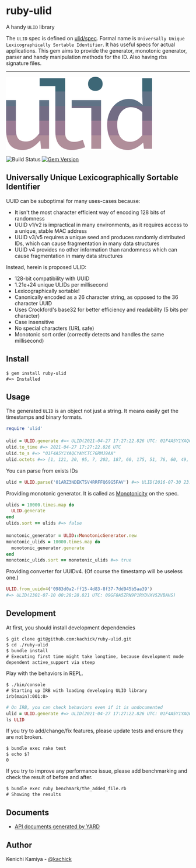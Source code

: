 # ruby-ulid

A handy `ULID` library

The `ULID` spec is defined on [ulid/spec](https://github.com/ulid/spec).
Formal name is `Universally Unique Lexicographically Sortable Identifier`.
It has useful specs for actual applications.
This gem aims to provide the generator, monotonic generator, parser and handy manipulation methods for the ID.
Also having rbs signature files.

---

![ULIDlogo](https://raw.githubusercontent.com/kachick/ruby-ulid/main/logo.png)

![Build Status](https://github.com/kachick/ruby-ulid/actions/workflows/test.yml/badge.svg?branch=main)
[![Gem Version](https://badge.fury.io/rb/ruby-ulid.png)](http://badge.fury.io/rb/ruby-ulid)

## Universally Unique Lexicographically Sortable Identifier

UUID can be suboptimal for many uses-cases because:

- It isn't the most character efficient way of encoding 128 bits of randomness
- UUID v1/v2 is impractical in many environments, as it requires access to a unique, stable MAC address
- UUID v3/v5 requires a unique seed and produces randomly distributed IDs, which can cause fragmentation in many data structures
- UUID v4 provides no other information than randomness which can cause fragmentation in many data structures

Instead, herein is proposed ULID:

- 128-bit compatibility with UUID
- 1.21e+24 unique ULIDs per millisecond
- Lexicographically sortable!
- Canonically encoded as a 26 character string, as opposed to the 36 character UUID
- Uses Crockford's base32 for better efficiency and readability (5 bits per character)
- Case insensitive
- No special characters (URL safe)
- Monotonic sort order (correctly detects and handles the same millisecond)

## Install

```console
$ gem install ruby-ulid
#=> Installed
```

## Usage

The generated `ULID` is an object not just a string.
It means easily get the timestamps and binary formats.

```ruby
require 'ulid'

ulid = ULID.generate #=> ULID(2021-04-27 17:27:22.826 UTC: 01F4A5Y1YAQCYAYCTC7GRMJ9AA)
ulid.to_time #=> 2021-04-27 17:27:22.826 UTC
ulid.to_s #=> "01F4A5Y1YAQCYAYCTC7GRMJ9AA"
ulid.octets #=> [1, 121, 20, 95, 7, 202, 187, 60, 175, 51, 76, 60, 49, 73, 37, 74]
```

You can parse from exists IDs

```ruby
ulid = ULID.parse('01ARZ3NDEKTSV4RRFFQ69G5FAV') #=> ULID(2016-07-30 23:54:10.259 UTC: 01ARZ3NDEKTSV4RRFFQ69G5FAV)
```

Providing monotonic generator. It is called as [Monotonicity](https://github.com/ulid/spec/tree/d0c7170df4517939e70129b4d6462cc162f2d5bf#monotonicity) on the spec.

```ruby
ulids = 10000.times.map do
  ULID.generate
end
ulids.sort == ulids #=> false

monotonic_generator = ULID::MonotonicGenerator.new
monotonic_ulids = 10000.times.map do
  monotonic_generator.generate
end
monotonic_ulids.sort == monotonic_ulids #=> true
```

Providing converter for UUIDv4. (Of course the timestamp will be useless one.)

```ruby
ULID.from_uuidv4('0983d0a2-ff15-4d83-8f37-7dd945b5aa39')
#=> ULID(2301-07-10 00:28:28.821 UTC: 09GF8A5ZRN9P1RYDVXV52VBAHS)
```

## Development

At first, you should install development dependencies

```console
$ git clone git@github.com:kachick/ruby-ulid.git
$ cd ./ruby-ulid
$ bundle install
# Executing first time might take longtime, because development mode dependent active_support via steep
```

Play with the behaviors in REPL.

```console
$ ./bin/console
# Starting up IRB with loading developing ULID library
irb(main):001:0>
```

```ruby
# On IRB, you can check behaviors even if it is undocumented
ulid = ULID.generate #=> ULID(2021-04-27 17:27:22.826 UTC: 01F4A5Y1YAQCYAYCTC7GRMJ9AA)
ls ULID
```

If you try to add/change/fix features, please update tests and ensure they are not broken.

```console
$ bundle exec rake test
$ echo $?
0
```

If you try to improve any performance issue, please add benchmarking and check the result of before and after.

```console
$ bundle exec ruby benchmark/the_added_file.rb
# Showing the results
```

## Documents

- [API documents generated by YARD](https://kachick.github.io/ruby-ulid/)

## Author

Kenichi Kamiya - [@kachick](https://github.com/kachick)
